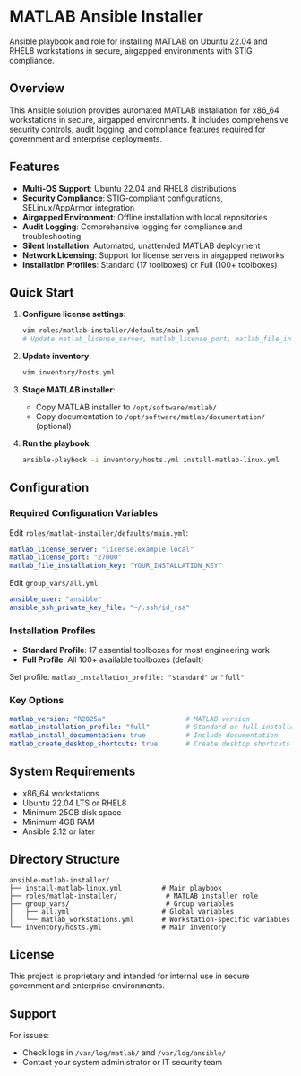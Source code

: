 # MATLAB Ansible Installer

Ansible playbook and role for installing MATLAB on Ubuntu 22.04 and RHEL8 workstations in secure, airgapped environments with STIG compliance.

## Overview

This Ansible solution provides automated MATLAB installation for x86_64 workstations in secure, airgapped environments. It includes comprehensive security controls, audit logging, and compliance features required for government and enterprise deployments.

## Features

- **Multi-OS Support**: Ubuntu 22.04 and RHEL8 distributions
- **Security Compliance**: STIG-compliant configurations, SELinux/AppArmor integration
- **Airgapped Environment**: Offline installation with local repositories
- **Audit Logging**: Comprehensive logging for compliance and troubleshooting
- **Silent Installation**: Automated, unattended MATLAB deployment
- **Network Licensing**: Support for license servers in airgapped networks
- **Installation Profiles**: Standard (17 toolboxes) or Full (100+ toolboxes)

## Quick Start

1. **Configure license settings**:
   ```bash
   vim roles/matlab-installer/defaults/main.yml
   # Update matlab_license_server, matlab_license_port, matlab_file_installation_key
   ```

2. **Update inventory**:
   ```bash
   vim inventory/hosts.yml
   ```

3. **Stage MATLAB installer**:
   - Copy MATLAB installer to `/opt/software/matlab/`
   - Copy documentation to `/opt/software/matlab/documentation/` (optional)

4. **Run the playbook**:
   ```bash
   ansible-playbook -i inventory/hosts.yml install-matlab-linux.yml
   ```

## Configuration

### Required Configuration Variables

Edit `roles/matlab-installer/defaults/main.yml`:

```yaml
matlab_license_server: "license.example.local"
matlab_license_port: "27000"
matlab_file_installation_key: "YOUR_INSTALLATION_KEY"
```

Edit `group_vars/all.yml`:

```yaml
ansible_user: "ansible"
ansible_ssh_private_key_file: "~/.ssh/id_rsa"
```

### Installation Profiles

- **Standard Profile**: 17 essential toolboxes for most engineering work
- **Full Profile**: All 100+ available toolboxes (default)

Set profile: `matlab_installation_profile: "standard"` or `"full"`

### Key Options

```yaml
matlab_version: "R2025a"                    # MATLAB version
matlab_installation_profile: "full"         # Standard or full installation
matlab_install_documentation: true          # Include documentation
matlab_create_desktop_shortcuts: true       # Create desktop shortcuts
```

## System Requirements

- x86_64 workstations
- Ubuntu 22.04 LTS or RHEL8
- Minimum 25GB disk space
- Minimum 4GB RAM
- Ansible 2.12 or later

## Directory Structure

```
ansible-matlab-installer/
├── install-matlab-linux.yml          # Main playbook
├── roles/matlab-installer/            # MATLAB installer role
├── group_vars/                        # Group variables
│   ├── all.yml                       # Global variables
│   └── matlab_workstations.yml       # Workstation-specific variables
└── inventory/hosts.yml               # Main inventory
```

## License

This project is proprietary and intended for internal use in secure government and enterprise environments.

## Support

For issues:
- Check logs in `/var/log/matlab/` and `/var/log/ansible/`
- Contact your system administrator or IT security team